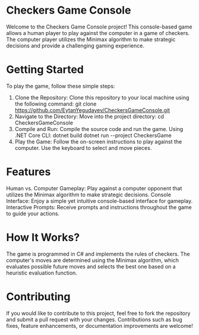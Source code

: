 # Checkers Game Console #

Welcome to the Checkers Game Console project! This console-based game allows a human player to play against the computer in a game of checkers. The computer player utilizes the Minimax algorithm to make strategic decisions and provide a challenging gaming experience.


# Getting Started #
To play the game, follow these simple steps:

1. Clone the Repository: Clone this repository to your local machine using the following command:
   git clone https://github.com/EytanYegudayev/CheckersGameConsole.git
2. Navigate to the Directory: Move into the project directory:
   cd CheckersGameConsole
3. Compile and Run: Compile the source code and run the game.
   Using .NET Core CLI:
   dotnet build
   dotnet run --project CheckersGame
4. Play the Game: Follow the on-screen instructions to play against the computer. Use the keyboard to select and move pieces.
# Features #
Human vs. Computer Gameplay: Play against a computer opponent that utilizes the Minimax algorithm to make strategic decisions.
Console Interface: Enjoy a simple yet intuitive console-based interface for gameplay.
Interactive Prompts: Receive prompts and instructions throughout the game to guide your actions.
# How It Works? #
The game is programmed in C# and implements the rules of checkers. The computer's moves are determined using the Minimax algorithm, which evaluates possible future moves and selects the best one based on a heuristic evaluation function.

# Contributing #
If you would like to contribute to this project, feel free to fork the repository and submit a pull request with your changes. Contributions such as bug fixes, feature enhancements, or documentation improvements are welcome!
